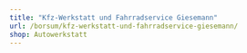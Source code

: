 ```yaml
---
title: "Kfz-Werkstatt und Fahrradservice Giesemann"
url: /borsum/kfz-werkstatt-und-fahrradservice-giesemann/
shop: Autowerkstatt
---
```

